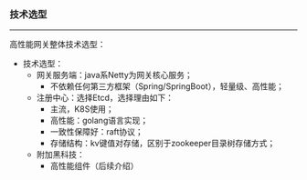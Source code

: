 ### 技术选型

------

高性能网关整体技术选型：

- 技术选型：
  - 网关服务端：java系Netty为网关核心服务；
    - 不依赖任何第三方框架（Spring/SpringBoot），轻量级、高性能；
  - 注册中心：选择Etcd，选择理由如下：
    - 主流，K8S使用；
    - 高性能：golang语言实现；
    - 一致性保障好：raft协议；
    - 存储结构：kv键值对存储，区别于zookeeper目录树存储方式；
  - 附加黑科技：
    - 高性能组件（后续介绍）